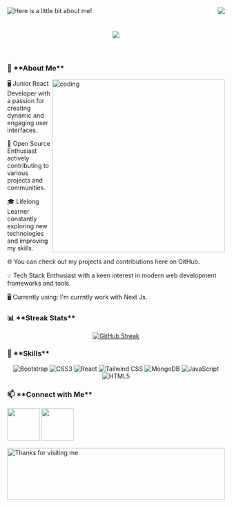 <img src="https://i.ibb.co/S6w2kH0/Abdul-Mazed.png" alt="Here is a little bit about me!">



<img align="right" src="https://visitor-badge.laobi.icu/badge?page_id=mazed1314.mazed1314" />

<h1 align="center">
    <img src="https://readme-typing-svg.herokuapp.com/?font=Righteous&size=35&center=true&vCenter=true&width=500&height=70&duration=4000&lines=Coding+the+Future;+by+Decoding+Dreams!;" />
</h1>

<br/>

<h3 align="left">📖 **About Me**</h3>
<img align="right" alt="coding" width="400" src="https://user-images.githubusercontent.com/55389276/140866485-8fb1c876-9a8f-4d6a-98dc-08c4981eaf70.gif">
<p>🖥 Junior React Developer with a passion for creating dynamic and engaging user interfaces.</p>
<p>💼 Open Source Enthusiast actively contributing to various projects and communities.</p>
<p>🎓 Lifelong Learner constantly exploring new technologies and improving my skills.</p>
<p>🌐 You can check out my projects and contributions here on GitHub.</p>
<p>💡 Tech Stack Enthusiast with a keen interest in modern web development frameworks and tools.</p>
<p>🖥️ Currently using: I'm currntly work with Next Js.</p>

<h3 align="left">📊 **Streak Stats**</h3>
<p align="center"><a href="https://git.io/streak-stats"><img src="https://streak-stats.demolab.com?user=Mazed1314&theme=radical" alt="GitHub Streak" /></a></p>

<h3 align="left">🔧 **Skills**</h3>
    <div align="center"> 
        
![Bootstrap](https://img.shields.io/badge/-Bootstrap-333?style=flat&logo=bootstrap)
![CSS3](https://img.shields.io/badge/-CSS3-333?style=flat&logo=css3)
![React](https://img.shields.io/badge/-React-333?style=flat&logo=react)
![Tailwind CSS](https://img.shields.io/badge/-Tailwind%20CSS-333?style=flat&logo=tailwind-css)
![MongoDB](https://img.shields.io/badge/-MongoDB-333?style=flat&logo=mongodb)
![JavaScript](https://img.shields.io/badge/-JavaScript-333?style=flat&logo=javascript)
![HTML5](https://img.shields.io/badge/-HTML5-333?style=flat&logo=html5) 
        
</div>

<h3 align="left">📫 **Connect with Me**</h3>
<p align="center">
    
[<img height="75" src="https://i.ibb.co/MkLPMvs/Facebook.png">](https://www.facebook.com/profile.php?id=100081633703122/)
[<img height="75" src="https://i.ibb.co/mSWzG5k/Linkedin.png">](https://www.linkedin.com/in/abdul-mazed/)

</p>

<img height="120" alt="Thanks for visiting me" width="100%" src="https://raw.githubusercontent.com/BrunnerLivio/brunnerlivio/master/images/marquee.svg" />




